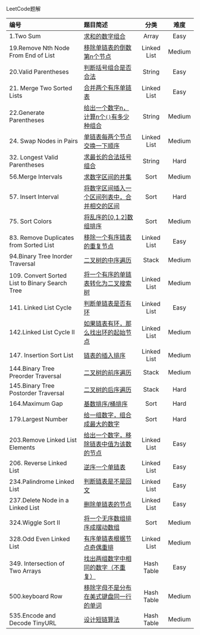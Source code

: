 LeetCode题解

| 编号                                       | 题目简述                                     |     分类      |   难度   |
| :--------------------------------------- | :--------------------------------------- | :---------: | :----: |
| 1.Two Sum                                | [求和的数字组合](https://github.com/paomiange/LeetCode/tree/master/Array/1.Two%20Sum) |    Array    |  Easy  |
| 19.Remove Nth Node From End of List      | [移除单链表的倒数第n个节点](https://github.com/paomiange/LeetCode/tree/master/Linked%20List/19.Remove%20Nth%20Node%20From%20End%20of%20List) | Linked List | Medium |
| 20.Valid Parentheses                     | [判断括号组合是否合法](https://github.com/paomiange/LeetCode/tree/master/String/20.Valid%20Parentheses) |   String    |  Easy  |
| 21. Merge Two Sorted Lists               | [合并两个有序单链表](https://github.com/paomiange/LeetCode/tree/master/Linked%20List/21.Merge%20Two%20Sorted%20Lists) | Linked List |  Easy  |
| 22.Generate Parentheses                  | [ 给出一个数字n，计算n个`()`有多少种组合](https://github.com/paomiange/LeetCode/tree/master/String/22.Generate%20Parentheses) |   String    | Medium |
| 24. Swap Nodes in Pairs                  | [单链表每两个节点交换一下顺序](https://github.com/paomiange/LeetCode/tree/master/Linked%20List/24.Swap%20Nodes%20in%20Pairs) | Linked List | Medium |
| 32. Longest Valid Parentheses            | [求最长的合法括号组合](https://github.com/paomiange/LeetCode/tree/master/String/32.Longest%20Valid%20Parentheses) |   String    |  Hard  |
| 56.Merge Intervals                       | [求数字区间的并集](https://github.com/paomiange/LeetCode/tree/master/Sort/56.Merge%20Intervals) |    Sort     | Medium |
| 57. Insert Interval                      | [将数字区间插入一个区间列表中，合并相交的区间](https://github.com/paomiange/LeetCode/tree/master/Sort/57.Insert%20Interval) |    Sort     |  Hard  |
| 75. Sort Colors                          | [ 将乱序的[0,1,2]数组排序](https://github.com/paomiange/LeetCode/tree/master/Sort/75.Sort%20Colors) |    Sort     | Medium |
| 83. Remove Duplicates from Sorted List   | [移除一个有序链表的重复节点](https://github.com/paomiange/LeetCode/tree/master/Linked%20List/83.Remove%20Duplicates%20from%20Sorted%20List) | Linked List |  Easy  |
| 94.Binary Tree Inorder Traversal         | [二叉树的中序遍历](https://github.com/paomiange/LeetCode/tree/master/Stack/94.Binary%20Tree%20Inorder%20Traversal) |    Stack    | Medium |
| 109. Convert Sorted List to Binary Search Tree | [将一个有序的单链表转化为二叉搜索树](https://github.com/paomiange/LeetCode/tree/master/Linked%20List/109.Convert%20Sorted%20List%20to%20Binary%20Search%20Tree) | Linked List | Medium |
| 141. Linked List Cycle                   | [判断单链表是否有环](https://github.com/paomiange/LeetCode/tree/master/Linked%20List/141.Linked%20List%20Cycle) | Linked List |  Easy  |
| 142.Linked List Cycle II                 | [如果链表有环，那么找出环的起始节点](https://github.com/paomiange/LeetCode/tree/master/Linked%20List/142.Linked%20List%20Cycle%20II) | Linked List | Medium |
| 147. Insertion Sort List                 | [链表的插入排序](https://github.com/paomiange/LeetCode/tree/master/Linked%20List/147.Insertion%20Sort%20List) | Linked List | Medium |
| 144.Binary Tree Preorder Traversal       | [二叉树的前序遍历](https://github.com/paomiange/LeetCode/tree/master/Stack/144.Binary%20Tree%20Preorder%20Traversal) |    Stack    | Medium |
| 145.Binary Tree Postorder Traversal      | [二叉树的后序遍历](https://github.com/paomiange/LeetCode/tree/master/Stack/145.Binary%20Tree%20Postorder%20Traversal) |    Stack    |  Hard  |
| 164.Maximum Gap                          | [基数排序/桶排序](https://github.com/paomiange/LeetCode/tree/master/Sort/164.Maximum%20Gap) |    Sort     |  Hard  |
| 179.Largest Number                       | [ 给一组数字，组合成最大的数字](https://github.com/paomiange/LeetCode/tree/master/Sort/179.Largest%20Number) |    Sort     |  Hard  |
| 203.Remove Linked List Elements          | [给出一个数字，移除链表中值为该数的节点](https://github.com/paomiange/LeetCode/tree/master/Linked%20List/203.Remove%20Linked%20List%20Elements) | Linked List |  Easy  |
| 206. Reverse Linked List                 | [逆序一个单链表](https://github.com/paomiange/LeetCode/tree/master/Linked%20List/206.Reverse%20Linked%20List) | Linked List |  Easy  |
| 234.Palindrome Linked List               | [判断链表是不是回文](https://github.com/paomiange/LeetCode/tree/master/Linked%20List/234.Palindrome%20Linked%20List) | Linked List |  Easy  |
| 237.Delete Node in a Linked List         | [删除单链表的节点](https://github.com/paomiange/LeetCode/tree/master/Linked%20List/237.Delete%20Node%20in%20a%20Linked%20List) | Linked List |  Easy  |
| 324.Wiggle Sort II                       | [将一个无序数组排序成摆动数组](https://github.com/paomiange/LeetCode/tree/master/Sort/324.Wiggle%20Sort%20II) |    Sort     | Medium |
| 328.Odd Even Linked List                 | [有序单链表根据节点奇偶重排](https://github.com/paomiange/LeetCode/tree/master/Linked%20List/328.Odd%20Even%20Linked%20List) | Linked List | Medium |
| 349. Intersection of Two Arrays          | [找出两组数字中相同的数字（不重复）](https://github.com/paomiange/LeetCode/tree/master/Hash%20Table/349.Intersection%20of%20Two%20Arrays) | Hash Table  |  Easy  |
| 500.keyboard Row                         | [移除字母不是分布在美式键盘同一行的单词](https://github.com/paomiange/LeetCode/tree/master/Hash%20Table/500.Keyboard%20Row) | Hash Table  | Medium |
| 535.Encode and Decode TinyURL            | [设计短链算法](https://github.com/paomiange/LeetCode/tree/master/Hash%20Table/535.Encode%20and%20Decode%20TinyURL) | Hash Table  | Medium |

